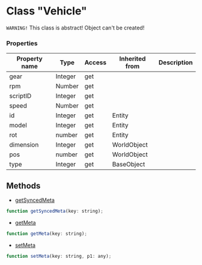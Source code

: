 # Class "Vehicle"

`WARNING!` This class is abstract! Object can't be created!

### Properties

| Property name | Type | Access | Inherited from | Description |
| -------------- | ----------- | -------- | -------- | ----------- |
| gear | Integer | get |  |  |
| rpm | Number | get |  |  |
| scriptID | Integer | get |  |  |
| speed | Number | get |  |  |
| id | Integer | get | Entity |  |
| model | Integer | get | Entity |  |
| rot | number | get | Entity |  |
| dimension | Integer | get | WorldObject |  |
| pos | number | get | WorldObject |  |
| type | Integer | get | BaseObject |  |


## Methods

* [getSyncedMeta](docs/ClientAPI/modules/alt/classes/Entity/method_getSyncedMeta.md)
```js
function getSyncedMeta(key: string);
```
* [getMeta](docs/ClientAPI/modules/alt/classes/BaseObject/method_getMeta.md)
```js
function getMeta(key: string);
```
* [setMeta](docs/ClientAPI/modules/alt/classes/BaseObject/method_setMeta.md)
```js
function setMeta(key: string, p1: any);
```


